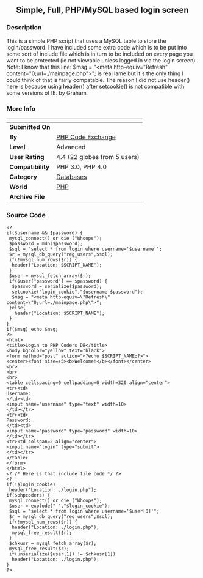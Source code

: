 ﻿<div align="center">

## Simple, Full, PHP/MySQL based login screen


</div>

### Description

This is a simple PHP script that uses a MySQL table to store the login/password. I have included some extra code which is to be put into some sort of include file which is in turn to be included on every page you want to be protected (ie not viewable unless logged in via the login screen). Note: I know that this line: $msg = "<meta http-equiv=\"Refresh\" content=\"0;url=./mainpage.php\">"; is real lame but it's the only thing I could think of that is fairly compatable. The reason I did not use header() here is because using header() after setcookie() is not compatible with some versions of IE. by Graham
 
### More Info
 


<span>             |<span>
---                |---
**Submitted On**   |
**By**             |[PHP Code Exchange](https://github.com/Planet-Source-Code/PSCIndex/blob/master/ByAuthor/php-code-exchange.md)
**Level**          |Advanced
**User Rating**    |4.4 (22 globes from 5 users)
**Compatibility**  |PHP 3\.0, PHP 4\.0
**Category**       |[Databases](https://github.com/Planet-Source-Code/PSCIndex/blob/master/ByCategory/databases__8-5.md)
**World**          |[PHP](https://github.com/Planet-Source-Code/PSCIndex/blob/master/ByWorld/php.md)
**Archive File**   |[](https://github.com/Planet-Source-Code/php-code-exchange-simple-full-php-mysql-based-login-screen__8-144/archive/master.zip)





### Source Code

```
<?
if($username && $password) {
 mysql_connect() or die ("Whoops");
 $password = md5($password);
 $sql = "select * from login where username='$username'";
 $r = mysql_db_query("reg_users",$sql);
 if(!mysql_num_rows($r)) {
  header("Location: $SCRIPT_NAME");
 }
 $user = mysql_fetch_array($r);
 if($user["password"] == $password) {
  $password = serialize($password);
  setcookie("login_cookie","$username $password");
  $msg = "<meta http-equiv=\"Refresh\" content=\"0;url=./mainpage.php\">";
 }else{
   header("Location: $SCRIPT_NAME");
 }
}
if($msg) echo $msg;
?>
<html>
<title>Login to PHP Coders DB</title>
<body bgcolor="yellow" text="black">
<form method="post" action="<?echo $SCRIPT_NAME;?>">
<center><font size=+5><b>Welcome!</b></font></center>
<br>
<br>
<br>
<table cellspacing=0 cellpadding=0 width=320 align="center">
<tr><td>
Username:
</td><td>
<input name="username" type="text" width=10>
</td></tr>
<tr><td>
Password:
</td><td>
<input name="password" type="password" width=10>
</td></tr>
<tr><td colspan=2 align="center">
<input name="login" type="submit">
</td></tr>
</table>
</form>
</html>
<? /* Here is that include file code */ ?>
<?
if(!$login_cookie)
 header("Location: ./login.php");
if($phpcoders) {
 mysql_connect() or die ("Whoops");
 $user = explode(" ","$login_cookie");
 $sql = "select * from login where username='$user[0]'";
 $r = mysql_db_query("reg_users",$sql);
 if(!mysql_num_rows($r)) {
  header("Location: ./login.php");
  mysql_free_result($r);
 }
 $chkusr = mysql_fetch_array($r);
 mysql_free_result($r);
 if(unserialize($user[1]) != $chkusr[1])
  header("Location: ./login.php");
}
?>
```

